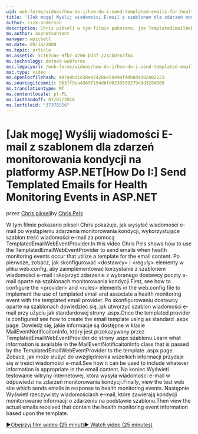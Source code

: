 ```yaml
---
uid: web-forms/videos/how-do-i/how-do-i-send-templated-emails-for-health-monitoring-events-in-aspnet
title: '[Jak mogę] Wyślij wiadomości E-mail z szablonem dla zdarzeń monitorowania kondycji na ASP.NET | Dokumentacja firmy Microsoft'
author: rick-anderson
description: Chris pikseli w tym filmie pokazano, jak TemplatedEmailWebEventProvider wysyłania wiadomości e-mail po wystąpieniu zdarzenia monitorowania kondycji, który korzystanie z szablonu dla typu t...
ms.author: aspnetcontent
manager: wpickett
ms.date: 09/18/2008
ms.topic: article
ms.assetid: 5c107c6e-9fb7-4206-bd3f-221cb0767f8a
ms.technology: dotnet-webforms
msc.legacyurl: /web-forms/videos/how-do-i/how-do-i-send-templated-emails-for-health-monitoring-events-in-aspnet
msc.type: video
ms.openlocfilehash: 407a9bd1e38e474286e58e94f4d98d4302a02223
ms.sourcegitcommit: 953ff9ea4369f154d6fd0239599279ddd3280009
ms.translationtype: MT
ms.contentlocale: pl-PL
ms.lasthandoff: 07/03/2018
ms.locfileid: "37378556"
---
```

<a name="how-do-i-send-templated-emails-for-health-monitoring-events-in-aspnet"></a><span data-ttu-id="d62ec-103">[Jak mogę] Wyślij wiadomości E-mail z szablonem dla zdarzeń monitorowania kondycji na platformy ASP.NET</span><span class="sxs-lookup"><span data-stu-id="d62ec-103">[How Do I:] Send Templated Emails for Health Monitoring Events in ASP.NET</span></span>
====================
<span data-ttu-id="d62ec-104">przez [Chris pikseli](https://twitter.com/chrispels)</span><span class="sxs-lookup"><span data-stu-id="d62ec-104">by [Chris Pels](https://twitter.com/chrispels)</span></span>

<span data-ttu-id="d62ec-105">W tym filmie pokazano pikseli Chris pokazuje, jak wysyłać wiadomości e-mail po wystąpieniu zdarzenia monitorowania kondycji, wykorzystujące szablon treść wiadomości e-mail za pomocą TemplatedEmailWebEventProvider.</span><span class="sxs-lookup"><span data-stu-id="d62ec-105">In this video Chris Pels shows how to use the TemplatedEmailWebEventProvider to send emails when health monitoring events occur that utilize a template for the email content.</span></span> <span data-ttu-id="d62ec-106">Po pierwsze, zobacz, jak skonfigurować &lt;dostawcy&gt; i &lt;reguły&gt; elementy w pliku web.config, aby zaimplementować korzystanie z szablonem wiadomości e-mail i skojarzyć zdarzenie z wybranego dostawcy poczty e-mail oparte na szablonach monitorowania kondycji.</span><span class="sxs-lookup"><span data-stu-id="d62ec-106">First, see how to configure the &lt;provider&gt; and &lt;rules&gt; elements in the web.config file to implement the use of templated email and associate a health monitoring event with the templated email provider.</span></span> <span data-ttu-id="d62ec-107">Po skonfigurowaniu dostawcy oparte na szablonach dowiedzieć się, jak utworzyć szablon wiadomości e-mail przy użyciu jak standardowej strony .aspx.</span><span class="sxs-lookup"><span data-stu-id="d62ec-107">Once the templated provider is configured see how to create the email template using as standard .aspx page.</span></span> <span data-ttu-id="d62ec-108">Dowiedz się, jakie informacje są dostępne w klasie MailEventNotificaitonInfo, który jest przekazywany przez TemplatedEmailWebEventProvider do strony .aspx szablonu.</span><span class="sxs-lookup"><span data-stu-id="d62ec-108">Learn what information is available in the MailEventNotificaitonInfo class that is passed by the TemplatedEmailWebEventProvider to the template .aspx page.</span></span> <span data-ttu-id="d62ec-109">Zobacz, jak może służyć do uwzględnienia wszelkich informacji przydaje się w treści wiadomości e-mail.</span><span class="sxs-lookup"><span data-stu-id="d62ec-109">See how it can be used to include whatever information is appropriate in the email content.</span></span> <span data-ttu-id="d62ec-110">Na koniec Wyświetl testowanie witryny internetowej, która wysyła wiadomości e-mail w odpowiedzi na zdarzeń monitorowania kondycji.</span><span class="sxs-lookup"><span data-stu-id="d62ec-110">Finally, view the test web site which sends emails in response to health monitoring events.</span></span> <span data-ttu-id="d62ec-111">Następnie Wyświetl rzeczywisty wiadomościach e-mail, które zawierają kondycji monitorowanie informacji o zdarzeniu na podstawie szablonu.</span><span class="sxs-lookup"><span data-stu-id="d62ec-111">Then view the actual emails received that contain the health monitoring event information based upon the template.</span></span>

[<span data-ttu-id="d62ec-112">&#9654;Obejrzyj film wideo (25 minut)</span><span class="sxs-lookup"><span data-stu-id="d62ec-112">&#9654; Watch video (25 minutes)</span></span>](https://channel9.msdn.com/Blogs/ASP-NET-Site-Videos/how-do-i-send-templated-emails-for-health-monitoring-events-in-aspnet)
